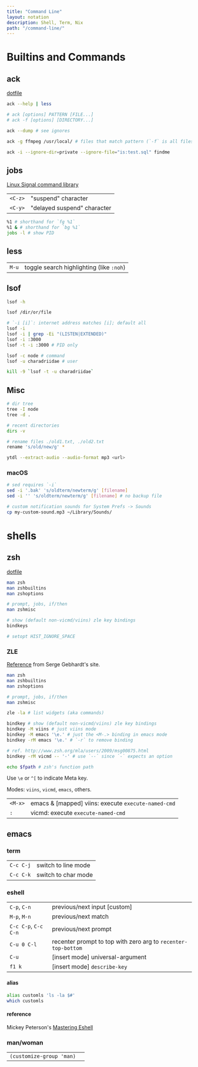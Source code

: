```yaml
---
title: "Command Line"
layout: notation
description: Shell, Term, Nix
path: "/command-line/"
---
```


# Builtins and Commands

## ack

<a href="https://raw.githubusercontent.com/cozywigwam/dotfiles/master/.ackrc" target="_blank" alt="ackrc">dotfile</a>

```bash
ack --help | less

# ack [options] PATTERN [FILE...]
# ack -f [options] [DIRECTORY...]

ack --dump # see ignores

ack -g ffmpeg /usr/local/ # files that match pattern (`-f` is all files searched)

ack -i --ignore-dir=private --ignore-file="is:test.sql" findme
```


## jobs

[Linux Signal command library](http://linux.about.com/od/commands/l/blcmdl7_signal.htm)

|||
|-|-|
| `<C-z>` | "suspend" character |
| `<C-y>` | "delayed suspend" character |

```bash
%1 # shorthand for `fg %1`
%1 & # shorthand for `bg %1`
jobs -l # show PID
```


## less

|||
|-|-|
| `M-u` | toggle search highlighting (like `:noh`) |


## lsof

```bash
lsof -h

lsof /dir/or/file

# `-i [i]`: internet address matches [i]; default all
lsof -i 
lsof -i | grep -Ei "(LISTEN|EXTENDED)"
lsof -i :3000
lsof -t -i :3000 # PID only

lsof -c node # command
lsof -u charadriidae # user

kill -9 `lsof -t -u charadriidae`
```


## Misc

```bash
# dir tree
tree -I node
tree -d .

# recent directories
dirs -v

# rename files ./old1.txt, ./old2.txt
rename 's/old/new/g' *

ytdl --extract-audio --audio-format mp3 <url>
```

### macOS

```sh
# sed requires `-i`
sed -i '.bak' 's/oldterm/newterm/g' [filename] 
sed -i '' 's/oldterm/newterm/g' [filename] # no backup file

# custom notification sounds for System Prefs -> Sounds
cp my-custom-sound.mp3 ~/Library/Sounds/
```


# shells

## zsh

<a href="https://github.com/cozywigwam/dotfiles/blob/master/.zshrc" target="_blank" alt="zsh dotfile">dotfile</a>

```bash
man zsh
man zshbuiltins
man zshoptions

# prompt, jobs, if/then
man zshmisc

# show (default non-vicmd/viins) zle key bindings
bindkeys

# setopt HIST_IGNORE_SPACE
```


### ZLE

<a href="http://sgeb.io/posts/2014/04/zsh-zle-custom-widgets/" target="_blank" alt="reference">Reference</a> from Serge Gebhardt's site.

```bash
man zsh
man zshbuiltins
man zshoptions

# prompt, jobs, if/then
man zshmisc

zle -la # list widgets (aka commands)

bindkey # show (default non-vicmd/viins) zle key bindings
bindkey -M viins # just viins mode
bindkey -M emacs '\e.' # just the <M-.> binding in emacs mode
bindkey -rM emacs '\e.' # `-r` to remove binding

# ref. http://www.zsh.org/mla/users/2009/msg00875.html
bindkey -rM vicmd -- '-' # use `--` since `-` expects an option

echo $fpath # zsh's function path
```

Use `\e` or `^[` to indicate Meta key.

Modes: `viins`, `vicmd`, `emacs`, others.

|||
|-|-|
`<M-x>` | emacs & [mapped] viins: execute `execute-named-cmd`
`:` | vicmd: execute `execute-named-cmd`



## emacs

### term

|||
|-|-|
| `C-c C-j` | switch to line mode |
| `C-c C-k` | switch to char mode |

### eshell

|||
|-|-|
| `C-p`, `C-n`         | previous/next input [custom] |
| `M-p`, `M-n`         | previous/next match          |
| `C-c C-p`, `C-c C-n` | previous/next prompt         |
| `C-u 0 C-l` | recenter prompt to top with zero arg to `recenter-top-bottom` |
| `C-u` | [insert mode] universal-argument |
| `f1 k` | [insert mode] `describe-key` |

#### alias

```sh
alias customls 'ls -la $#'
which customls
```

#### reference

Mickey Peterson's <a href="https://www.masteringemacs.org/article/complete-guide-mastering-eshell" target="_blank">Mastering Eshell</a>

### man/woman

|||
|-|-|
| `(customize-group 'man)` |
